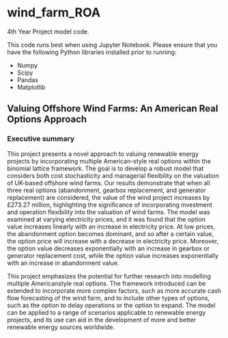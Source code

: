 # wind_farm_ROA
4th Year Project model code.

This code runs best when using Jupyter Notebook. Please ensure that you have the following Python libraries installed prior to running:

* Numpy
* Scipy
* Pandas
* Matplotlib

## Valuing Offshore Wind Farms: An American Real Options Approach

### Executive summary
This project presents a novel approach to valuing renewable energy projects by incorporating
multiple American-style real options within the binomial lattice framework. The goal is to
develop a robust model that considers both cost stochasticity and managerial flexibility on
the valuation of UK-based offshore wind farms. Our results demonstrate that when all three
real options (abandonment, gearbox replacement, and generator replacement) are considered,
the value of the wind project increases by £273.27 million, highlighting the significance of
incorporating investment and operation flexibility into the valuation of wind farms.
The model was examined at varying electricity prices, and it was found that the option value
increases linearly with an increase in electricity price. At low prices, the abandonment option
becomes dominant, and so after a certain value, the option price will increase with a decrease
in electricity price. Moreover, the option value decreases exponentially with an increase in
gearbox or generator replacement cost, while the option value increases exponentially with an
increase in abandonment value.

This project emphasizes the potential for further research into modelling multiple Americanstyle real options. 
The framework introduced can be extended to incorporate more complex
factors, such as more accurate cash flow forecasting of the wind farm, and to include other
types of options, such as the option to delay operations or the option to expand. The model
can be applied to a range of scenarios applicable to renewable energy projects, and its use can
aid in the development of more and better renewable energy sources worldwide.
